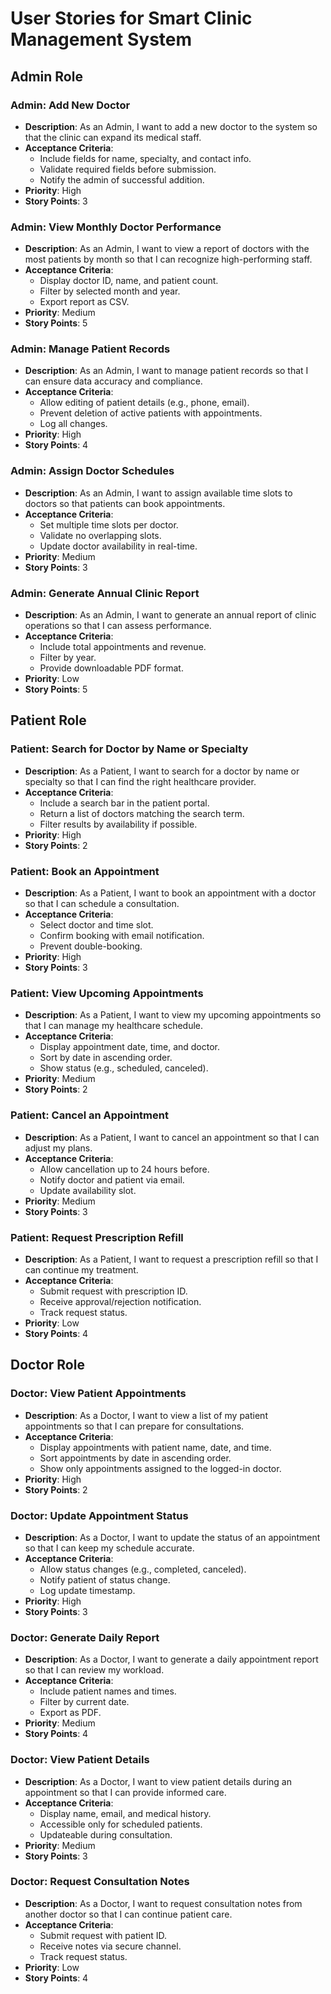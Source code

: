 # User Stories for Smart Clinic Management System

## Admin Role

### Admin: Add New Doctor
- **Description**: As an Admin, I want to add a new doctor to the system so that the clinic can expand its medical staff.
- **Acceptance Criteria**:
  - Include fields for name, specialty, and contact info.
  - Validate required fields before submission.
  - Notify the admin of successful addition.
- **Priority**: High
- **Story Points**: 3

### Admin: View Monthly Doctor Performance
- **Description**: As an Admin, I want to view a report of doctors with the most patients by month so that I can recognize high-performing staff.
- **Acceptance Criteria**:
  - Display doctor ID, name, and patient count.
  - Filter by selected month and year.
  - Export report as CSV.
- **Priority**: Medium
- **Story Points**: 5

### Admin: Manage Patient Records
- **Description**: As an Admin, I want to manage patient records so that I can ensure data accuracy and compliance.
- **Acceptance Criteria**:
  - Allow editing of patient details (e.g., phone, email).
  - Prevent deletion of active patients with appointments.
  - Log all changes.
- **Priority**: High
- **Story Points**: 4

### Admin: Assign Doctor Schedules
- **Description**: As an Admin, I want to assign available time slots to doctors so that patients can book appointments.
- **Acceptance Criteria**:
  - Set multiple time slots per doctor.
  - Validate no overlapping slots.
  - Update doctor availability in real-time.
- **Priority**: Medium
- **Story Points**: 3

### Admin: Generate Annual Clinic Report
- **Description**: As an Admin, I want to generate an annual report of clinic operations so that I can assess performance.
- **Acceptance Criteria**:
  - Include total appointments and revenue.
  - Filter by year.
  - Provide downloadable PDF format.
- **Priority**: Low
- **Story Points**: 5

## Patient Role

### Patient: Search for Doctor by Name or Specialty
- **Description**: As a Patient, I want to search for a doctor by name or specialty so that I can find the right healthcare provider.
- **Acceptance Criteria**:
  - Include a search bar in the patient portal.
  - Return a list of doctors matching the search term.
  - Filter results by availability if possible.
- **Priority**: High
- **Story Points**: 2

### Patient: Book an Appointment
- **Description**: As a Patient, I want to book an appointment with a doctor so that I can schedule a consultation.
- **Acceptance Criteria**:
  - Select doctor and time slot.
  - Confirm booking with email notification.
  - Prevent double-booking.
- **Priority**: High
- **Story Points**: 3

### Patient: View Upcoming Appointments
- **Description**: As a Patient, I want to view my upcoming appointments so that I can manage my healthcare schedule.
- **Acceptance Criteria**:
  - Display appointment date, time, and doctor.
  - Sort by date in ascending order.
  - Show status (e.g., scheduled, canceled).
- **Priority**: Medium
- **Story Points**: 2

### Patient: Cancel an Appointment
- **Description**: As a Patient, I want to cancel an appointment so that I can adjust my plans.
- **Acceptance Criteria**:
  - Allow cancellation up to 24 hours before.
  - Notify doctor and patient via email.
  - Update availability slot.
- **Priority**: Medium
- **Story Points**: 3

### Patient: Request Prescription Refill
- **Description**: As a Patient, I want to request a prescription refill so that I can continue my treatment.
- **Acceptance Criteria**:
  - Submit request with prescription ID.
  - Receive approval/rejection notification.
  - Track request status.
- **Priority**: Low
- **Story Points**: 4

## Doctor Role

### Doctor: View Patient Appointments
- **Description**: As a Doctor, I want to view a list of my patient appointments so that I can prepare for consultations.
- **Acceptance Criteria**:
  - Display appointments with patient name, date, and time.
  - Sort appointments by date in ascending order.
  - Show only appointments assigned to the logged-in doctor.
- **Priority**: High
- **Story Points**: 2

### Doctor: Update Appointment Status
- **Description**: As a Doctor, I want to update the status of an appointment so that I can keep my schedule accurate.
- **Acceptance Criteria**:
  - Allow status changes (e.g., completed, canceled).
  - Notify patient of status change.
  - Log update timestamp.
- **Priority**: High
- **Story Points**: 3

### Doctor: Generate Daily Report
- **Description**: As a Doctor, I want to generate a daily appointment report so that I can review my workload.
- **Acceptance Criteria**:
  - Include patient names and times.
  - Filter by current date.
  - Export as PDF.
- **Priority**: Medium
- **Story Points**: 4

### Doctor: View Patient Details
- **Description**: As a Doctor, I want to view patient details during an appointment so that I can provide informed care.
- **Acceptance Criteria**:
  - Display name, email, and medical history.
  - Accessible only for scheduled patients.
  - Updateable during consultation.
- **Priority**: Medium
- **Story Points**: 3

### Doctor: Request Consultation Notes
- **Description**: As a Doctor, I want to request consultation notes from another doctor so that I can continue patient care.
- **Acceptance Criteria**:
  - Submit request with patient ID.
  - Receive notes via secure channel.
  - Track request status.
- **Priority**: Low
- **Story Points**: 4
